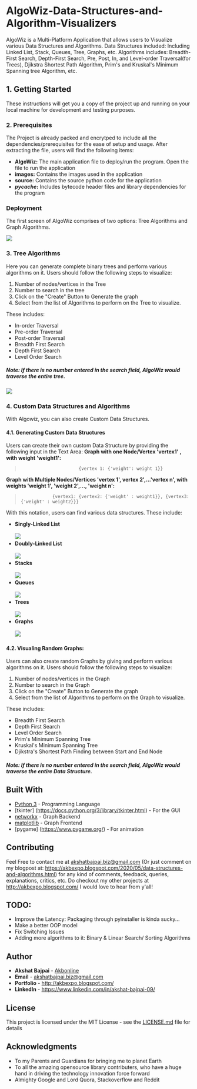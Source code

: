 # AlgoWiz-Data-Structures-and-Algorithm-Visualizers
AlgoWiz is a Multi-Platform Application that allows users to Visualize various Data Structures and Algorithms. Data Structures included: Including Linked List, Stack, Queues, Tree, Graphs, etc. Algorithms includes: Breadth-First Search, Depth-First Search, Pre, Post, In, and Level-order Traversal(for Trees), Djikstra Shortest Path Algorithm, Prim's and Kruskal's Minimum Spanning tree Algorithm, etc.


## 1. Getting Started

These instructions will get you a copy of the project up and running on your local machine for development and testing purposes.

### 2. Prerequisites

The Project is already packed and encrytped to include all the dependencies/prerequisites for the ease of setup and usage. After extracting the file, users will find the following items:<br>
* **AlgoWiz:** The main application file to deploy/run the program. Open the file to run the application<br>
* **images:** Contains the images used in the application<br>
* **source:** Contains the source python code for the application<br>
* **_pycache_:** Includes bytecode header files and library dependencies for the program<br>

### Deployment
The first screen of AlgoWiz comprises of two options: Tree Algorithms and Graph Algorithms. 

![](https://github.com/Akbonline/AlgoWiz-Data-Structures-and-Algorithm-Visualizers/blob/master/images/first.jpg)

### 3. Tree Algorithms
Here you can generate complete binary trees and perform various algorithms on it. Users should follow the following steps to visualize: 
1. Number of nodes/vertices in the Tree
2. Number to search in the tree
3. Click on the "Create" Button to Generate the graph
4. Select from the list of Algorithms to perform on the Tree to visualize. <br>

These includes:
  - In-order Traversal
  - Pre-order Traversal
  - Post-order Traversal
  - Breadth First Search
  - Depth First Search
  - Level Order Search

##### Note: If there is no number entered in the search field, AlgoWiz would traverse the entire tree.
![](https://github.com/Akbonline/AlgoWiz-Data-Structures-and-Algorithm-Visualizers/blob/master/images/second.jpg)
### 4. Custom Data Structures and Algorithms
With Algowiz, you can also create Custom Data Structures. 
#### 4.1. Generating Custom Data Structures
Users can create their own custom Data Structure by providing the following input in the Text Area:
 **Graph with one Node/Vertex 'vertex1' , with weight 'weight1':** <br>
>                           {vertex 1: {'weight': weight 1}}

 **Graph with Multiple Nodes/Vertices 'vertex 1', vertex 2',...'vertex n', with weights 'weight 1', 'weight 2',..., 'weight n':** <br>
>                 {vertex1: {vertex2: {'weight' : weight1}}, {vertex3: {'weight' : weight2}}}

With this notation, users can find various data structures. These include:

* **Singly-Linked List** <br> <br>
![](https://github.com/Akbonline/AlgoWiz-Data-Structures-and-Algorithm-Visualizers/blob/master/images/singlylinkedlist.JPG)
* **Doubly-Linked List** <br> <br>
![](https://github.com/Akbonline/AlgoWiz-Data-Structures-and-Algorithm-Visualizers/blob/master/images/doublylinkedlist.jpg)
* **Stacks** <br> <br>
![](https://github.com/Akbonline/AlgoWiz-Data-Structures-and-Algorithm-Visualizers/blob/master/images/Stack.JPG)
* **Queues** <br> <br>
![](https://github.com/Akbonline/AlgoWiz-Data-Structures-and-Algorithm-Visualizers/blob/master/images/Queue.JPG)
* **Trees** <br> <br>
![](https://github.com/Akbonline/AlgoWiz-Data-Structures-and-Algorithm-Visualizers/blob/master/images/Tree.JPG)
* **Graphs** <br> <br>
![](https://github.com/Akbonline/AlgoWiz-Data-Structures-and-Algorithm-Visualizers/blob/master/images/Graph.JPG)

#### 4.2. Visualing Random Graphs: <br>
Users can also create random Graphs by giving and perform various algorithms on it. Users should follow the following steps to visualize: 
1. Number of nodes/vertices in the Graph
2. Number to search in the Graph
3. Click on the "Create" Button to Generate the graph
4. Select from the list of Algorithms to perform on the Graph to visualize. <br>

These includes:
  - Breadth First Search
  - Depth First Search
  - Level Order Search
  - Prim's Minimum Spanning Tree
  - Kruskal's Minimum Spanning Tree
  - Djikstra's Shortest Path Finding between Start and End Node
  
##### Note: If there is no number entered in the search field, AlgoWiz would traverse the entire Data Structure.

## Built With

* [Python 3](https://www.python.org/downloads/) - Programming Language
* [tkinter] (https://docs.python.org/3/library/tkinter.html) - For the GUI
* [networkx](https://networkx.github.io/documentation/stable/install.html) - Graph Backend
* [matplotlib](https://rometools.github.io/rome/) - Graph Frontend
* [pygame] (https://www.pygame.org/) - For animation

## Contributing

Feel Free to contact me at akshatbajpai.biz@gmail.com (Or just comment on my blogpost at: https://akbexpo.blogspot.com/2020/05/data-structures-and-algorithms.html) for any kind of comments, feedback, queries, explanations, critics, etc. Do checkout my other projects at http://akbexpo.blogspot.com/ I would love to hear from y'all!

## TODO:
* Improve the Latency: Packaging through pyinstaller is kinda sucky...
* Make a better OOP model
* Fix Switching Issues
* Adding more algorithms to it: Binary & Linear Search/ Sorting Algorithms

## Author

* **Akshat Bajpai** - [Akbonline](https://github.com/Akbonline)
* **Email** - akshatbajpai.biz@gmail.com
* **Portfolio** - http://akbexpo.blogspot.com/
* **LinkedIn** - https://www.linkedin.com/in/akshat-bajpai-09/

## License

This project is licensed under the MIT License - see the [LICENSE.md](LICENSE.md) file for details

## Acknowledgments

* To my Parents and Guardians for bringing me to planet Earth
* To all the amazing opensource library contributers, who have a huge hand in driving the technology innovation force forward
* Almighty Google and Lord Quora, Stackoverflow and Reddit


